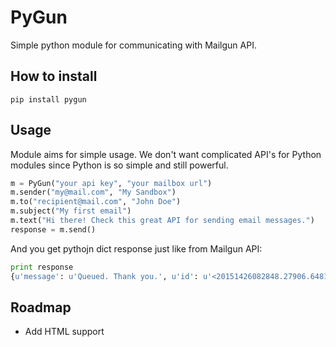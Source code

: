 # PyGun
Simple python module for communicating with Mailgun API.

## How to install

```
pip install pygun
```

## Usage
Module aims for simple usage. We don't want complicated API's for Python modules since Python is so simple and still powerful.

```python
m = PyGun("your api key", "your mailbox url")
m.sender("my@mail.com", "My Sandbox")
m.to("recipient@mail.com", "John Doe")
m.subject("My first email")
m.text("Hi there! Check this great API for sending email messages.")
response = m.send()
```

And you get pythojn dict response just like from Mailgun API:
```python
print response
{u'message': u'Queued. Thank you.', u'id': u'<20151426082848.27906.64814@sandboxbcf4ef3bde1d4b9e88c0a2d4e8afb579.mailgun.org>'}
```

## Roadmap
* Add HTML support
